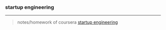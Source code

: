 ### startup engineering 
---
> notes/homework of coursera [startup engineering](https://class.coursera.org/startup-001/class/index)